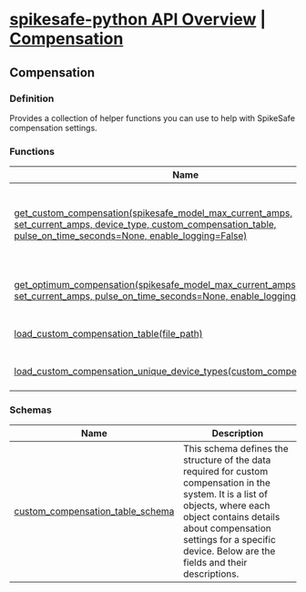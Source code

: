 # [spikesafe-python API Overview](/spikesafe_python_lib_docs/README.md) | [Compensation](/spikesafe_python_lib_docs/Compensation/README.md)

## Compensation

### Definition
Provides a collection of helper functions you can use to help with SpikeSafe compensation settings.

### Functions
| Name | Description |
| - | - |
| [get_custom_compensation(spikesafe_model_max_current_amps, set_current_amps, device_type, custom_compensation_table, pulse_on_time_seconds=None, enable_logging=False)](/spikesafe_python_lib_docs/Compensation/get_custom_compensation/README.md) | Returns the custom compensation values for a given set_current_amps and device_type based on a custom_compensation_table, and optionally a given pulse on time. |
| [get_optimum_compensation(spikesafe_model_max_current_amps, set_current_amps, pulse_on_time_seconds=None, enable_logging=False)](/spikesafe_python_lib_docs/Compensation/get_optimum_compensation/README.md) | Returns the optimum compensation for a given set current, and optionally a given pulse on time. |
| [load_custom_compensation_table(file_path)](/spikesafe_python_lib_docs/Compensation/load_custom_compensation_table/README.md) | Returns a custom compensation table from a JSON file. |
| [load_custom_compensation_unique_device_types(custom_compensation_table)](/spikesafe_python_lib_docs/Compensation/load_custom_compensation_unique_device_types/README.md) | Returns the unique device types from a custom compensation table. |

### Schemas
| Name | Description |
| - | - |
| [custom_compensation_table_schema](/spikesafe_python_lib_docs/Compensation/custom_compensation_table_schema/README.md) | This schema defines the structure of the data required for custom compensation in the system. It is a list of objects, where each object contains details about compensation settings for a specific device. Below are the fields and their descriptions. |